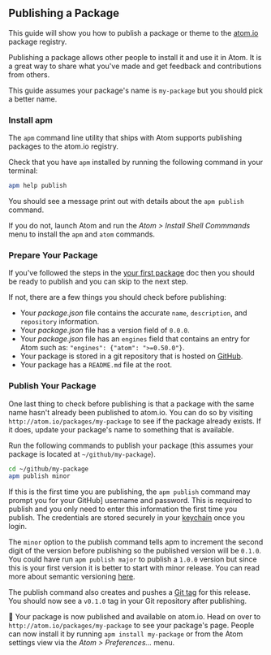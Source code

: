## Publishing a Package

This guide will show you how to publish a package or theme to the
[atom.io][atomio] package registry.

Publishing a package allows other people to install it and use it in Atom.  It
is a great way to share what you've made and get feedback and contributions from
others.

This guide assumes your package's name is `my-package` but you should pick a
better name.

### Install apm

The `apm` command line utility that ships with Atom supports publishing packages
to the atom.io registry.

Check that you have `apm` installed by running the following command in your
terminal:

```sh
apm help publish
```

You should see a message print out with details about the `apm publish` command.

If you do not, launch Atom and run the _Atom > Install Shell Commmands_ menu
to install the `apm` and `atom` commands.

### Prepare Your Package

If you've followed the steps in the [your first package][your-first-package]
doc then you should be ready to publish and you can skip to the next step.

If not, there are a few things you should check before publishing:

  * Your *package.json* file contains the accurate `name`, `description`,
    and `repository` information.
  * Your *package.json* file has a version field of `0.0.0`.
  * Your *package.json* file has an `engines` field that contains an entry
    for Atom such as: `"engines": {"atom": ">=0.50.0"}`.
  * Your package is stored in a git repository that is hosted on
    [GitHub][github].
  * Your package has a `README.md` file at the root.
  
### Publish Your Package

One last thing to check before publishing is that a package with the same
name hasn't already been published to atom.io.  You can do so by visiting
`http://atom.io/packages/my-package` to see if the package already exists.
If it does, update your package's name to something that is available.

Run the following commands to publish your package (this assumes your package
is located at `~/github/my-package`).

```sh
cd ~/github/my-package
apm publish minor
```

If this is the first time you are publishing, the `apm publish` command may
prompt you for your GitHub] username and password. This is required to publish
and you only need to enter this information the first time you publish. The
credentials are stored securely in your [keychain][keychain] once you login.

The `minor` option to the publish command tells apm to increment the second
digit of the version before publishing so the published version will be `0.1.0`.
You could have run `apm publish major` to publish a `1.0.0` version  but since
this is your first version it is better to start with minor release. You can
read more about semantic versioning [here][semver].

The publish command also creates and pushes a [Git tag][git-tag] for this
release.  You should now see a `v0.1.0` tag in your Git repository after
publishing.

:tada: Your package is now published and available on atom.io. Head on over to
`http://atom.io/packages/my-package` to see your package's page. People can now
install it by running `apm install my-package` or from the Atom settings view
via the *Atom > Preferences...* menu.


[atomio]: https://atom.io
[github]: https://github.com
[git-tag]: http://git-scm.com/book/en/Git-Basics-Tagging
[keychain]: http://en.wikipedia.org/wiki/Keychain_(Apple)
[semver]: http://semver.org
[your-first-package]: ./your-first-package.html
